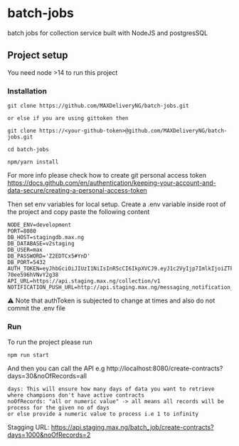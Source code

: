 # batch-jobs
batch jobs for collection service built with NodeJS and postgresSQL

## Project setup
You need node >14 to run this project

### Installation
```
git clone https://github.com/MAXDeliveryNG/batch-jobs.git 

or else if you are using gittoken then

git clone https://<your-github-token>@github.com/MAXDeliveryNG/batch-jobs.git

cd batch-jobs

npm/yarn install
```
For more info please check how to create git personal access token https://docs.github.com/en/authentication/keeping-your-account-and-data-secure/creating-a-personal-access-token

Then set env variables for local setup. Create a .env variable inside root of the project and copy paste the following content
```
NODE_ENV=development
PORT=8080
DB_HOST=stagingdb.max.ng
DB_DATABASE=v2staging
DB_USER=max
DB_PASSWORD='Z2EDTCx5#YnD'
DB_PORT=5432
AUTH_TOKEN=eyJhbGciOiJIUzI1NiIsInR5cCI6IkpXVCJ9.eyJ1c2VyIjp7ImlkIjoiZTFlOTBjYTUtZjk4OC00MTYyLTg2NzktZWQxNTNjZDIxOGFkIiwiZmlyc3RfbmFtZSI6IkFuaXRhIiwibGFzdF9uYW1lIjoiT2doZW5ha2hvZ2llIiwiZW1haWwiOiJhbml0YS5vZ2hlbmFraG9naWVAbWF4Lm5nIiwicm9sZSI6ImFkbWluIiwiYXBwX3JvbGVzIjp7ImNoYW1waW9uLXNlcnZpY2UiOiJvbmJvYXJkaW5nIiwibG9hbi1hc3NldC1tYW5hZ2VtZW50IjoiYWRtaW4ifX0sImlhdCI6MTY2MTg1Mzc4NiwiZXhwIjoxNjc3NjY0OTg2LCJhdWQiOiJlMWU5MGNhNS1mOTg4LTQxNjItODY3OS1lZDE1M2NkMjE4YWQiLCJpc3MiOiIvYXV0aC9sb2dpbiJ9.QLiYNv0yDBEDbozzsb08SAzTB9-70ee596hVNvY2g38
API_URL=https://api.staging.max.ng/collection/v1
NOTIFICATION_PUSH_URL=http://api.staging.max.ng/messaging_notification_push
```
⚠️ Note that authToken is subjected to change at times and also do not commit the .env file

### Run
To run the project please run
```
npm run start
```
And then you can call the API e.g http://localhost:8080/create-contracts?days=30&noOfRecords=all
```
days: This will ensure how many days of data you want to retrieve where champions don't have active contracts
noOfRecords: "all or numeric value" -> all means all records will be process for the given no of days 
or else provide a numeric value to process i.e 1 to infinity
```
Stagging URL: https://api.staging.max.ng/batch_job/create-contracts?days=1000&noOfRecords=2
